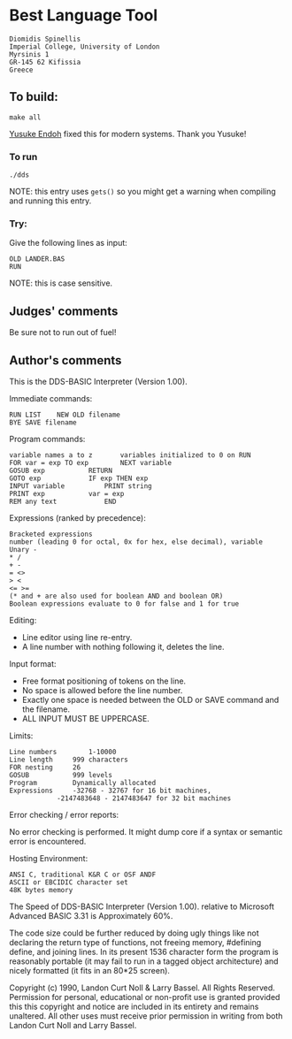 # Best Language Tool

	Diomidis Spinellis
	Imperial College, University of London
	Myrsinis 1
	GR-145 62 Kifissia
	Greece

## To build:

	make all


[Yusuke Endoh](/winners.html#Yusuke_Endoh) fixed this for modern systems. Thank
you Yusuke!

### To run

	./dds


NOTE: this entry uses `gets()` so you might get a warning when compiling and
running this entry.

### Try:

Give the following lines as input:
    
	OLD LANDER.BAS
	RUN

NOTE: this is case sensitive.


## Judges' comments


Be sure not to run out of fuel!


## Author's comments

This is the DDS-BASIC Interpreter (Version 1.00). 

Immediate commands:

	RUN	LIST	NEW	OLD filename
	BYE	SAVE filename

Program commands:

	variable names a to z		variables initialized to 0 on RUN
	FOR var = exp TO exp		NEXT variable
	GOSUB exp			RETURN
	GOTO exp			IF exp THEN exp
	INPUT variable			PRINT string
	PRINT exp			var = exp
	REM any text			END

Expressions (ranked by precedence):

	Bracketed expressions
	number (leading 0 for octal, 0x for hex, else decimal), variable
	Unary -
	* / 
	+ - 
	= <> 
	> < 
	<= >=
	(* and + are also used for boolean AND and boolean OR)
	Boolean expressions evaluate to 0 for false and 1 for true

Editing:

- Line editor using line re-entry.
- A line number with nothing following it, deletes the line.

Input format:

- Free format positioning of tokens on the line.
- No space is allowed before the line number.
- Exactly one space is needed between the OLD or SAVE command and 
  the filename.
- ALL INPUT MUST BE UPPERCASE.


Limits:

	Line numbers		1-10000
	Line length		999 characters
	FOR nesting		26
	GOSUB			999 levels
	Program			Dynamically allocated
	Expressions		-32768 - 32767 for 16 bit machines, 
				-2147483648 - 2147483647 for 32 bit machines

Error checking / error reports:


No error checking is performed.
It might dump core if a syntax or semantic error is encountered.


Hosting Environment:

	ANSI C, traditional K&R C or OSF ANDF
	ASCII or EBCIDIC character set
	48K bytes memory

The Speed of DDS-BASIC Interpreter (Version 1.00). relative to
Microsoft Advanced BASIC 3.31 is Approximately 60%.

The code size could be further reduced by doing ugly things like
not declaring the return type of functions, not freeing memory,
#defining define, and joining lines.  In its present 1536 character
form the program is reasonably portable (it may fail to run in a
tagged object architecture) and nicely formatted (it fits in an
80*25 screen).

Copyright (c) 1990, Landon Curt Noll & Larry Bassel.
All Rights Reserved.  Permission for personal, educational or non-profit use is
granted provided this this copyright and notice are included in its entirety
and remains unaltered.  All other uses must receive prior permission in writing
from both Landon Curt Noll and Larry Bassel.
